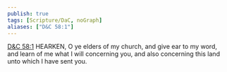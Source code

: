 ```yaml
---
publish: true
tags: [Scripture/DaC, noGraph]
aliases: ["D&C 58:1"]
---
```

[D&C 58:1](https://churchofjesuschrist.org/study/scriptures/dc-testament/dc/58?lang=eng&id=p1#p1) HEARKEN, O ye elders of my church, and give ear to my word, and learn of me what I will concerning you, and also concerning this land unto which I have sent you.
